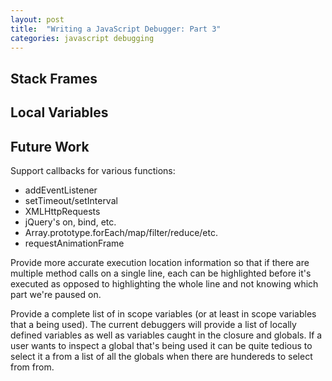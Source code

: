 ```yaml
---
layout: post
title:  "Writing a JavaScript Debugger: Part 3"
categories: javascript debugging
---
```


## Stack Frames ##


## Local Variables ##


## Future Work ##

Support callbacks for various functions:

- addEventListener
- setTimeout/setInterval
- XMLHttpRequests
- jQuery's on, bind, etc.
- Array.prototype.forEach/map/filter/reduce/etc.
- requestAnimationFrame

Provide more accurate execution location information so that if there are 
multiple method calls on a single line, each can be highlighted before it's 
executed as opposed to highlighting the whole line and not knowing which part
we're paused on.

Provide a complete list of in scope variables (or at least in scope variables
that a being used).  The current debuggers will provide a list of locally defined
variables as well as variables caught in the closure and globals.  If a user 
wants to inspect a global that's being used it can be quite tedious to select
it a from a list of all the globals when there are hundereds to select from from.

